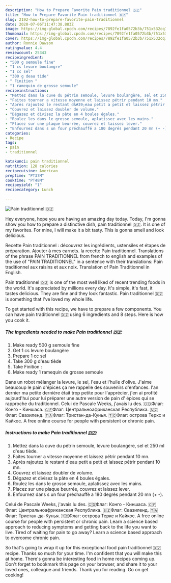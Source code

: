 ```yaml
---
description: "How to Prepare Favorite Pain traditionnel 🇩🇿"
title: "How to Prepare Favorite Pain traditionnel 🇩🇿"
slug: 2192-how-to-prepare-favorite-pain-traditionnel
date: 2020-07-06T11:47:38.883Z
image: https://img-global.cpcdn.com/recipes/7892fe1fa0572b3b/751x532cq70/pain-traditionnel-🇩🇿-photo-principale-de-la-recette.jpg
thumbnail: https://img-global.cpcdn.com/recipes/7892fe1fa0572b3b/751x532cq70/pain-traditionnel-🇩🇿-photo-principale-de-la-recette.jpg
cover: https://img-global.cpcdn.com/recipes/7892fe1fa0572b3b/751x532cq70/pain-traditionnel-🇩🇿-photo-principale-de-la-recette.jpg
author: Ronnie Dawson
ratingvalue: 4.4
reviewcount: 25343
recipeingredient:
- "500 g semoule fine"
- "1 cs levure boulangre"
- "1 cc sel"
- "300 g deau tide"
- " Finition "
- "1 ramequin de grosse semoule"
recipeinstructions:
- "Mettez dans la cuve du pétrin semoule, levure boulangère, sel et 250 ml d&#39;eau tiède."
- "Faites tourner a vitesse moyenne et laissez pétrir pendant 10 mn."
- "Après rajoutez le restant d&#39;eau petit a petit et laissez pétrir pendant 10 mn."
- "Couvrez et laissez doubler de volume."
- "Dégazez et divisez la pâte en 4 boules égales."
- "Roulez les dans le grosse semoule, aplatissez avec les mains."
- "Placez sur une plaque beurrée, couvrez et laissez lever."
- "Enfournez dans s un four préchauffé a 180 degrés pendant 20 mn (+ -)."
categories:
- Recipe
tags:
- pain
- traditionnel

katakunci: pain traditionnel 
nutrition: 128 calories
recipecuisine: American
preptime: "PT37M"
cooktime: "PT48M"
recipeyield: "1"
recipecategory: Lunch

---
```



![Pain traditionnel 🇩🇿](https://img-global.cpcdn.com/recipes/7892fe1fa0572b3b/751x532cq70/pain-traditionnel-🇩🇿-photo-principale-de-la-recette.jpg)

Hey everyone, hope you are having an amazing day today. Today, I'm gonna show you how to prepare a distinctive dish, pain traditionnel 🇩🇿. It is one of my favorites. For mine, I will make it a bit tasty. This is gonna smell and look delicious.

Recette Pain traditionnel : découvrez les ingrédients, ustensiles et étapes de préparation. Ajouter à mes carnets. la recette Pain traditionnel. Translations of the phrase PAIN TRADITIONNEL from french to english and examples of the use of &#34;PAIN TRADITIONNEL&#34; in a sentence with their translations: Pain traditionnel aux raisins et aux noix. Translation of Pain Traditionnel in English.

Pain traditionnel 🇩🇿 is one of the most well liked of recent trending foods in the world. It's appreciated by millions every day. It's simple, it's fast, it tastes delicious. They are fine and they look fantastic. Pain traditionnel 🇩🇿 is something that I've loved my whole life.


To get started with this recipe, we have to prepare a few components. You can have pain traditionnel 🇩🇿 using 6 ingredients and 8 steps. Here is how you cook it.

<!--inarticleads1-->

##### The ingredients needed to make Pain traditionnel 🇩🇿:

1. Make ready 500 g semoule fine
1. Get 1 cs levure boulangère
1. Prepare 1 cc sel
1. Take 300 g d&#39;eau tiède
1. Take  Finition :
1. Make ready 1 ramequin de grosse semoule


Dans un robot mélanger la levure, le sel, l&#39;eau et l&#39;huile d&#39;olive. J&#39;aime beaucoup le pain d&#39;épices ça me rappelle des souvenirs d&#39;enfances. l&#39;an dernier ma petite dernière était trop petite pour l&#39;apprécier, j&#39;en ai profité aujourd&#39;hui pour lui préparer une autre version de pain d&#39; épices qui se rapproche du traditionnel. Celui de Pascale Weeks, j&#39;avais lu des. 🇨🇩Флаг: Конго - Киншаса. 🇨🇫Флаг: Центральноафриканская Республика. 🇸🇿Флаг: Свазиленд. 🇹🇦Флаг: Тристан-да-Кунья. 🇹🇨Флаг: острова Теркс и Кайкос. A free online course for people with persistent or chronic pain. 

<!--inarticleads2-->

##### Instructions to make Pain traditionnel 🇩🇿:

1. Mettez dans la cuve du pétrin semoule, levure boulangère, sel et 250 ml d&#39;eau tiède.
1. Faites tourner a vitesse moyenne et laissez pétrir pendant 10 mn.
1. Après rajoutez le restant d&#39;eau petit a petit et laissez pétrir pendant 10 mn.
1. Couvrez et laissez doubler de volume.
1. Dégazez et divisez la pâte en 4 boules égales.
1. Roulez les dans le grosse semoule, aplatissez avec les mains.
1. Placez sur une plaque beurrée, couvrez et laissez lever.
1. Enfournez dans s un four préchauffé a 180 degrés pendant 20 mn (+ -).


Celui de Pascale Weeks, j&#39;avais lu des. 🇨🇩Флаг: Конго - Киншаса. 🇨🇫Флаг: Центральноафриканская Республика. 🇸🇿Флаг: Свазиленд. 🇹🇦Флаг: Тристан-да-Кунья. 🇹🇨Флаг: острова Теркс и Кайкос. A free online course for people with persistent or chronic pain. Learn a science based approach to reducing symptoms and getting back to the life you want to live. Tired of waiting for pain to go away? Learn a science based approach to overcome chronic pain. 

So that's going to wrap it up for this exceptional food pain traditionnel 🇩🇿 recipe. Thanks so much for your time. I'm confident that you will make this at home. There's gonna be interesting food in home recipes coming up. Don't forget to bookmark this page on your browser, and share it to your loved ones, colleague and friends. Thank you for reading. Go on get cooking!
